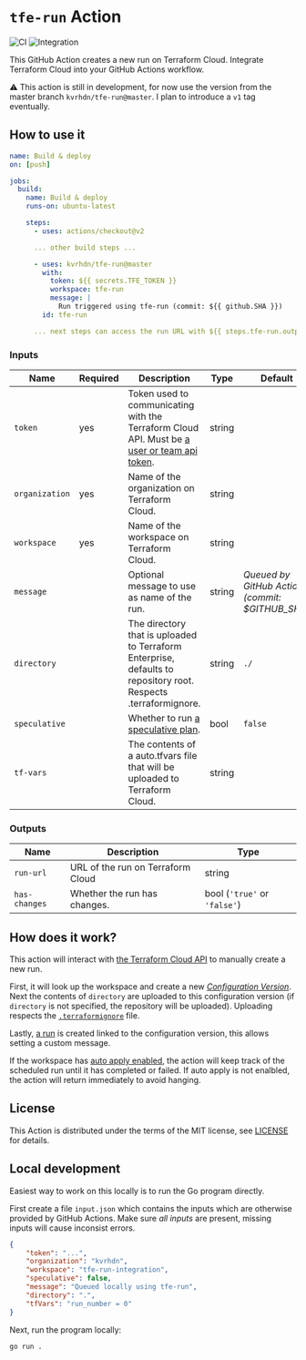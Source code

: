 # `tfe-run` Action

![CI](https://github.com/kvrhdn/tfe-run/workflows/CI/badge.svg)
![Integration](https://github.com/kvrhdn/tfe-run/workflows/Integration/badge.svg)

This GitHub Action creates a new run on Terraform Cloud. Integrate Terraform Cloud into your GitHub Actions workflow.

⚠️ This action is still in development, for now use the version from the master branch `kvrhdn/tfe-run@master`. I plan to introduce a `v1` tag eventually.

## How to use it

```yaml
name: Build & deploy
on: [push]

jobs:
  build:
    name: Build & deploy
    runs-on: ubuntu-latest

    steps:
      - uses: actions/checkout@v2

      ... other build steps ...

      - uses: kvrhdn/tfe-run@master
        with:
          token: ${{ secrets.TFE_TOKEN }}
          workspace: tfe-run
          message: |
            Run triggered using tfe-run (commit: ${{ github.SHA }})
        id: tfe-run

      ... next steps can access the run URL with ${{ steps.tfe-run.outputs.run-url }}
```

### Inputs

Name           | Required | Description                                                                                                     | Type   | Default
---------------|----------|-----------------------------------------------------------------------------------------------------------------|--------|--------
`token`        | yes      | Token used to communicating with the Terraform Cloud API. Must be [a user or team api token][tfe-tokens].       | string | 
`organization` | yes      | Name of the organization on Terraform Cloud.                                                                    | string |
`workspace`    | yes      | Name of the workspace on Terraform Cloud.                                                                       | string |
`message`      |          | Optional message to use as name of the run.                                                                     | string | _Queued by GitHub Actions (commit: $GITHUB_SHA)_
`directory`    |          | The directory that is uploaded to Terraform Enterprise, defaults to repository root. Respects .terraformignore. | string | `./`
`speculative`  |          | Whether to run [a speculative plan][tfe-speculative-plan].                                                      | bool   | `false`
`tf-vars`      |          | The contents of a auto.tfvars file that will be uploaded to Terraform Cloud.                                    | string |

[tfe-tokens]: https://www.terraform.io/docs/cloud/users-teams-organizations/api-tokens.html
[tfe-speculative-plan]: https://www.terraform.io/docs/cloud/run/index.html#speculative-plans

### Outputs

Name          | Description                       | Type
--------------|-----------------------------------|-----
`run-url`     | URL of the run on Terraform Cloud | string
`has-changes` | Whether the run has changes.      | bool (`'true'` or `'false'`)

## How does it work?

This action will interact with [the Terraform Cloud API][tf-cloud-api] to manually create a new run.

First, it will look up the workspace and create a new [_Configuration Version_][tfe-api-configuration-version]. Next the contents of `directory` are uploaded to this configuration version (if `directory` is not specified, the repository will be uploaded). Uploading respects the [`.terraformignore`][terraformignore] file.

Lastly, [a run][tfe-api-run] is created linked to the configuration version, this allows setting a custom message.

If the workspace has [auto apply enabled][tfe-auto-apply], the action will keep track of the scheduled run until it has completed or failed. If auto apply is not enalbled, the action will return immediately to avoid hanging.

[tf-cloud-api]: https://www.terraform.io/docs/cloud/run/api.html
[tfe-api-configuration-version]: https://www.terraform.io/docs/cloud/api/configuration-versions.html
[tfe-api-run]: https://www.terraform.io/docs/cloud/api/run.html
[terraformignore]: https://www.terraform.io/docs/backends/types/remote.html#excluding-files-from-upload-with-terraformignore
[tfe-auto-apply]: https://www.terraform.io/docs/cloud/workspaces/settings.html#auto-apply-and-manual-apply

## License

This Action is distributed under the terms of the MIT license, see [LICENSE](./LICENSE) for details.

## Local development

Easiest way to work on this locally is to run the Go program directly.

First create a file `input.json` which contains the inputs which are otherwise provided by GitHub Actions. Make sure _all inputs_ are present, missing inputs will cause inconsist errors.

```json
{
    "token": "...",
    "organization": "kvrhdn",
    "workspace": "tfe-run-integration",
    "speculative": false,
    "message": "Queued locally using tfe-run",
    "directory": ".",
    "tfVars": "run_number = 0"
}
```

Next, run the program locally:

```
go run .
```
